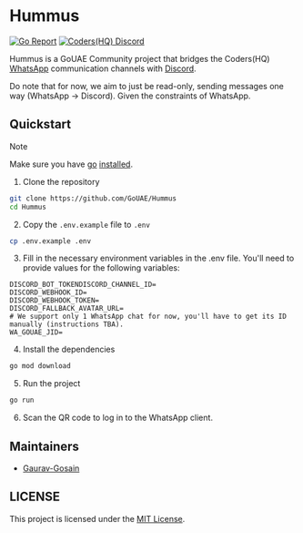 # Hummus

[![Go Report](https://goreportcard.com/badge/github.com/gouae/hummus)](https://goreportcard.com/report/gouae/hummus) [![Coders(HQ) Discord](https://img.shields.io/badge/Discord-%23golang-blue.svg)](https://golang.ae/discord) 

Hummus is a GoUAE Community project that bridges the Coders(HQ) [WhatsApp](https://golang.ae/whatsapp) communication channels with [Discord](https://golang.ae/discord).

Do note that for now, we aim to just be read-only, sending messages one way (WhatsApp -> Discord). Given the constraints of WhatsApp.

## Quickstart
> [!NOTE]
> Make sure you have [go](https://go.dev) [installed](https://go.dev/dl/).

1. Clone the repository
```sh
git clone https://github.com/GoUAE/Hummus
cd Hummus
```

2. Copy the `.env.example` file to `.env`
```sh
cp .env.example .env
```

3. Fill in the necessary environment variables in the .env file. You'll need to provide values for the following variables:
```env
DISCORD_BOT_TOKENDISCORD_CHANNEL_ID=
DISCORD_WEBHOOK_ID=
DISCORD_WEBHOOK_TOKEN=
DISCORD_FALLBACK_AVATAR_URL=
# We support only 1 WhatsApp chat for now, you'll have to get its ID manually (instructions TBA).
WA_GOUAE_JID=
```

4. Install the dependencies
```sh
go mod download
```

5. Run the project
```sh
go run
```

6. Scan the QR code to log in to the WhatsApp client. 

## Maintainers
- [Gaurav-Gosain](https://github.com/gaurav-gosain)

## LICENSE
This project is licensed under the [MIT License](LICENSE).